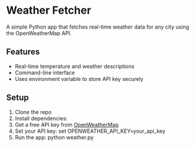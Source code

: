 # Weather Fetcher

A simple Python app that fetches real-time weather data for any city using the OpenWeatherMap API.

## Features
- Real-time temperature and weather descriptions
- Command-line interface
- Uses environment variable to store API key securely

## Setup

1. Clone the repo
2. Install dependencies:
3. Get a free API key from [OpenWeatherMap](https://openweathermap.org/api)
4. Set your API key: set OPENWEATHER_API_KEY=your_api_key
5. Run the app: python weather.py
